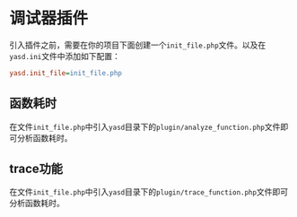 # 调试器插件

引入插件之前，需要在你的项目下面创建一个`init_file.php`文件。以及在`yasd.ini`文件中添加如下配置：

```ini
yasd.init_file=init_file.php
```

## 函数耗时

在文件`init_file.php`中引入`yasd`目录下的`plugin/analyze_function.php`文件即可分析函数耗时。

## trace功能

在文件`init_file.php`中引入`yasd`目录下的`plugin/trace_function.php`文件即可分析函数耗时。

